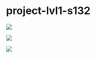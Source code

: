 # project-lvl1-s132

<a href="https://codeclimate.com/github/arctikbear/project-lvl1-s132/maintainability"><img src="https://api.codeclimate.com/v1/badges/8af329c4340898930c67/maintainability" /></a>

<a href="https://codeclimate.com/github/arctikbear/project-lvl1-s132/test_coverage"><img src="https://api.codeclimate.com/v1/badges/8af329c4340898930c67/test_coverage" /></a>

<a href="https://travis-ci.org/arctikbear/project-lvl1-s132"><img src="https://travis-ci.org/arctikbear/project-lvl1-s132.svg?branch=master"/></a>
